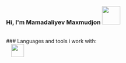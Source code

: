 ### Hi, I'm Mamadaliyev Maxmudjon <img src="https://i.gifer.com/origin/b7/b7444689a354fe50fa8edf09f12cc5b8_w200.webp" width="50px">
<br/>
### Languages and tools i work with: 
<code>
  <img src="https://thumbnail.imgbin.com/2/16/25/imgbin-responsive-web-design-html5-cascading-style-sheets-html-5-css-astrophytum-D6um1jcvKbgDtXyGuMSDU1AFj_t.jpg" height="35px"
</code>
